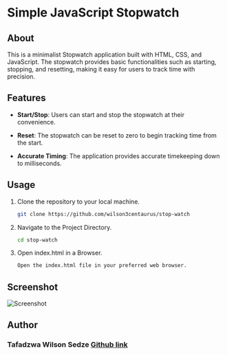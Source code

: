 # Simple JavaScript Stopwatch

## About

This is a minimalist Stopwatch application built with HTML, CSS, and JavaScript. The stopwatch provides basic functionalities such as starting, stopping, and resetting, making it easy for users to track time with precision.

## Features

- **Start/Stop**: Users can start and stop the stopwatch at their convenience.

- **Reset**: The stopwatch can be reset to zero to begin tracking time from the start.

- **Accurate Timing**: The application provides accurate timekeeping down to milliseconds.

## Usage

1. Clone the repository to your local machine.
   ```bash
   git clone https://github.com/wilson3centaurus/stop-watch
2. Navigate to the Project Directory.
   ```bash
   cd stop-watch
3. Open index.html in a Browser.
   ```bash
   Open the index.html file in your preferred web browser.

## Screenshot
![Screenshot](https://github.com/wilson3centaurus/stop-watch/assets/107620180/6c07325c-d1a8-4f94-96e2-81807c248322)



## Author
### Tafadzwa Wilson Sedze [Github link](https://github.com/wilson3centaurus/)
